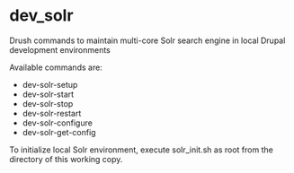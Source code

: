 dev_solr
========

Drush commands to maintain multi-core Solr search engine in local Drupal development environments

Available commands are:
- dev-solr-setup
- dev-solr-start
- dev-solr-stop
- dev-solr-restart
- dev-solr-configure
- dev-solr-get-config

To initialize local Solr environment, execute solr_init.sh as root from the directory of this working copy.

